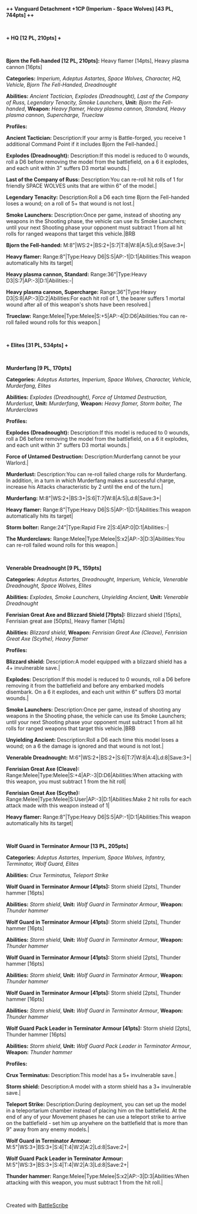 
&nbsp;

**++ Vanguard Detachment +1CP (Imperium - Space Wolves) [43 PL, 744pts] ++**

&nbsp;

**+ HQ [12 PL, 210pts] +**

&nbsp;

**Bjorn the Fell-handed [12 PL, 210pts]:** Heavy flamer [14pts], Heavy plasma cannon [16pts]

**Categories:** *Imperium, Adeptus Astartes, Space Wolves, Character, HQ, Vehicle, Bjorn The Fell-Handed, Dreadnought*

**Abilities:** *Ancient Tactician, Explodes (Dreadnought), Last of the Company of Russ, Legendary Tenacity, Smoke Launchers*, **Unit:** *Bjorn the Fell-handed*, **Weapon:** *Heavy flamer, Heavy plasma cannon, Standard, Heavy plasma cannon, Supercharge, Trueclaw*

**Profiles:**

**Ancient Tactician:** Description:If your army is Battle-forged, you receive 1 additional Command Point if it includes Bjorn the Fell-handed.|

**Explodes (Dreadnought):** Description:If this model is reduced to 0 wounds, roll a D6 before removing the model from the battlefield, on a 6 it explodes, and each unit within 3" suffers D3 mortal wounds.|

**Last of the Company of Russ:** Description:You can re-roll hit rolls of 1 for friendly SPACE WOLVES units that are within 6" of the model.|

**Legendary Tenacity:** Description:Roll a D6 each time Bjorn the Fell-handed loses a wound; on a roll of 5+ that wound is not lost.|

**Smoke Launchers:** Description:Once per game, instead of shooting any weapons in the Shooting phase, the vehicle can use its Smoke Launchers; until your next Shooting phase your opponent must subtract 1 from all hit rolls for ranged weapons that target this vehicle.|BRB

**Bjorn the Fell-handed:** M:8"|WS:2+|BS:2+|S:7|T:8|W:8|A:5|Ld:9|Save:3+|

**Heavy flamer:** Range:8"|Type:Heavy D6|S:5|AP:-1|D:1|Abilities:This weapon automatically hits its target|

**Heavy plasma cannon, Standard:** Range:36"|Type:Heavy D3|S:7|AP:-3|D:1|Abilities:-|

**Heavy plasma cannon, Supercharge:** Range:36"|Type:Heavy D3|S:8|AP:-3|D:2|Abilities:For each hit roll of 1, the bearer suffers 1 mortal wound after all of this weapon's shots have been resolved.|

**Trueclaw:** Range:Melee|Type:Melee|S:+5|AP:-4|D:D6|Abilities:You can re-roll failed wound rolls for this weapon.|

&nbsp;

**+ Elites [31 PL, 534pts] +**

&nbsp;

**Murderfang [9 PL, 170pts]**

**Categories:** *Adeptus Astartes, Imperium, Space Wolves, Character, Vehicle, Murderfang, Elites*

**Abilities:** *Explodes (Dreadnought), Force of Untamed Destruction, Murderlust*, **Unit:** *Murderfang*, **Weapon:** *Heavy flamer, Storm bolter, The Murderclaws*

**Profiles:**

**Explodes (Dreadnought):** Description:If this model is reduced to 0 wounds, roll a D6 before removing the model from the battlefield, on a 6 it explodes, and each unit within 3" suffers D3 mortal wounds.|

**Force of Untamed Destruction:** Description:Murderfang cannot be your Warlord.|

**Murderlust:** Description:You can re-roll failed charge rolls for Murderfang. In addition, in a turn in which Murderfang makes a successful charge, increase his Attacks characteristic by 2 until the end of the turn.|

**Murderfang:** M:8"|WS:2+|BS:3+|S:6|T:7|W:8|A:5|Ld:8|Save:3+|

**Heavy flamer:** Range:8"|Type:Heavy D6|S:5|AP:-1|D:1|Abilities:This weapon automatically hits its target|

**Storm bolter:** Range:24"|Type:Rapid Fire 2|S:4|AP:0|D:1|Abilities:-|

**The Murderclaws:** Range:Melee|Type:Melee|S:x2|AP:-3|D:3|Abilities:You can re-roll failed wound rolls for this weapon.|

&nbsp;

**Venerable Dreadnought [9 PL, 159pts]**

**Categories:** *Adeptus Astartes, Dreadnought, Imperium, Vehicle, Venerable Dreadnought, Space Wolves, Elites*

**Abilities:** *Explodes, Smoke Launchers, Unyielding Ancient*, **Unit:** *Venerable Dreadnought*


**Fenrisian Great Axe and Blizzard Shield [79pts]:** Blizzard shield [15pts], Fenrisian great axe [50pts], Heavy flamer [14pts]

**Abilities:** *Blizzard shield*, **Weapon:** *Fenrisian Great Axe (Cleave), Fenrisian Great Axe (Scythe), Heavy flamer*

**Profiles:**

**Blizzard shield:** Description:A model equipped with a blizzard shield has a 4+ invulnerable save.|

**Explodes:** Description:If this model is reduced to 0 wounds, roll a D6 before removing it from the battlefield and before any embarked models disembark. On a 6 it explodes, and each unit within 6" suffers D3 mortal wounds.|

**Smoke Launchers:** Description:Once per game, instead of shooting any weapons in the Shooting phase, the vehicle can use its Smoke Launchers; until your next Shooting phase your opponent must subtract 1 from all hit rolls for ranged weapons that target this vehicle.|BRB

**Unyielding Ancient:** Description:Roll a D6 each time this model loses a wound; on a 6 the damage is ignored and that wound is not lost.|

**Venerable Dreadnought:** M:6"|WS:2+|BS:2+|S:6|T:7|W:8|A:4|Ld:8|Save:3+|

**Fenrisian Great Axe (Cleave):** Range:Melee|Type:Melee|S:+4|AP:-3|D:D6|Abilities:When attacking with this weapon, you must subtract 1 from the hit roll|

**Fenrisian Great Axe (Scythe):** Range:Melee|Type:Melee|S:User|AP:-3|D:1|Abilities:Make 2 hit rolls for each attack made with this weapon instead of 1|

**Heavy flamer:** Range:8"|Type:Heavy D6|S:5|AP:-1|D:1|Abilities:This weapon automatically hits its target|

&nbsp;

**Wolf Guard in Terminator Armour [13 PL, 205pts]**

**Categories:** *Adeptus Astartes, Imperium, Space Wolves, Infantry, Terminator, Wolf Guard, Elites*

**Abilities:** *Crux Terminatus, Teleport Strike*


**Wolf Guard in Terminator Armour [41pts]:** Storm shield [2pts], Thunder hammer [16pts]

**Abilities:** *Storm shield*, **Unit:** *Wolf Guard in Terminator Armour*, **Weapon:** *Thunder hammer*

**Wolf Guard in Terminator Armour [41pts]:** Storm shield [2pts], Thunder hammer [16pts]

**Abilities:** *Storm shield*, **Unit:** *Wolf Guard in Terminator Armour*, **Weapon:** *Thunder hammer*

**Wolf Guard in Terminator Armour [41pts]:** Storm shield [2pts], Thunder hammer [16pts]

**Abilities:** *Storm shield*, **Unit:** *Wolf Guard in Terminator Armour*, **Weapon:** *Thunder hammer*

**Wolf Guard in Terminator Armour [41pts]:** Storm shield [2pts], Thunder hammer [16pts]

**Abilities:** *Storm shield*, **Unit:** *Wolf Guard in Terminator Armour*, **Weapon:** *Thunder hammer*

**Wolf Guard Pack Leader in Terminator Armour [41pts]:** Storm shield [2pts], Thunder hammer [16pts]

**Abilities:** *Storm shield*, **Unit:** *Wolf Guard Pack Leader in Terminator Armour*, **Weapon:** *Thunder hammer*

**Profiles:**

**Crux Terminatus:** Description:This model has a 5+ invulnerable save.|

**Storm shield:** Description:A model with a storm shield has a 3+ invulnerable save.|

**Teleport Strike:** Description:During deployment, you can set up the model in a teleportarium chamber instead of placing him on the battlefield. At the end of any of your Movement phases he can use a teleport strike to arrive on the battlefield - set him up anywhere on the battlefield that is more than 9" away from any enemy models.|

**Wolf Guard in Terminator Armour:** M:5"|WS:3+|BS:3+|S:4|T:4|W:2|A:2|Ld:8|Save:2+|

**Wolf Guard Pack Leader in Terminator Armour:** M:5"|WS:3+|BS:3+|S:4|T:4|W:2|A:3|Ld:8|Save:2+|

**Thunder hammer:** Range:Melee|Type:Melee|S:x2|AP:-3|D:3|Abilities:When attacking with this weapon, you must subtract 1 from the hit roll.|

&nbsp;

Created with [BattleScribe](http://www.battlescribe.net)
